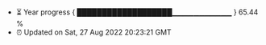 - ⏳ Year progress { ███████████████████▁▁▁▁▁▁▁▁▁▁▁ } 65.44 %
- ⏰ Updated on Sat, 27 Aug 2022 20:23:21 GMT

